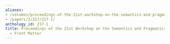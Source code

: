 ```yaml
---
aliases:
- /volumes/proceedings-of-the-21st-workshop-on-the-semantics-and-pragmatics-of-dialogue-front-matter/
- /papers/Z/Z17/Z17-1/
anthology_id: Z17-1
title: Proceedings of the 21st Workshop on the Semantics and Pragmatics of Dialogue
  - Front Matter
---
```


